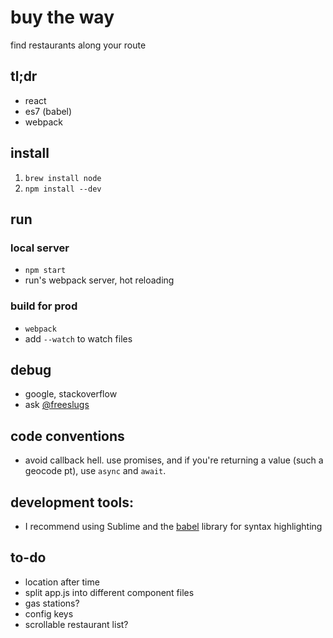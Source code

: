 # buy the way
find restaurants along your route

## tl;dr
- react
- es7 (babel)
- webpack

## install
1. `brew install node`
1. `npm install --dev`

## run
### local server
- `npm start`
- run's webpack server, hot reloading

### build for prod
- `webpack`
- add `--watch` to watch files

## debug
- google, stackoverflow
- ask [@freeslugs](https://github.com/freeslugs)

## code conventions
- avoid callback hell. use promises, and if you're returning a value (such a geocode pt), use `async` and `await`.

## development tools:
- I recommend using Sublime and the [babel](https://github.com/babel/babel-sublime) library for syntax highlighting

## to-do
- location after time
- split app.js into different component files
- gas stations?
- config keys
- scrollable restaurant list?
